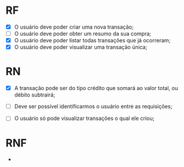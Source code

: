 # RF

- [x] O usuário deve poder criar uma nova transação; <br />
- [ ] O usuário deve poder obter um resumo da sua compra; <br />
- [x] O usuário deve poder listar todas transações que já ocorreram; <br />
- [x] O usuário deve poder visualizar uma transação única; <br />

# RN

- [x] A transação pode ser do tipo crédito que somará ao valor total, ou débito subtrairá; <br />
- [ ] Deve ser possível identificarmos o usuário entre as requisições; <br />
- [ ] O usuário só pode visualizar transações o qual ele criou;


# RNF

- 